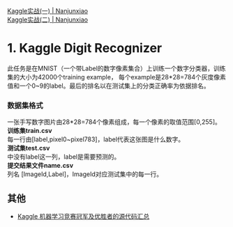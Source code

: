 [Kaggle实战(一) | Nanjunxiao](http://nanjunxiao.github.io/2015/07/30/Kaggle%E5%AE%9E%E6%88%98%E4%B8%80/)  
[Kaggle实战(二) | Nanjunxiao](http://nanjunxiao.github.io/2015/07/31/Kaggle%E5%AE%9E%E6%88%98%E4%BA%8C/)

# 1. Kaggle Digit Recognizer
此任务是在MNIST（一个带Label的数字像素集合）上训练一个数字分类器，训练集的大小为42000个training example，
每个example是28*28=784个灰度像素值和一个0~9的label。最后的排名以在测试集上的分类正确率为依据排名。
### 数据集格式
一张手写数字图片由28*28=784个像素组成，每一个像素的取值范围[0,255]。  
**训练集train.csv**  
每一行由[label,pixel0~pixel783]，label代表这张图是什么数字。  
**测试集test.csv**  
中没有label这一列，label是需要预测的。  
**提交结果文件name.csv**  
列名 [ImageId,Label]，ImageId对应测试集中的每一行。  

## 其他
* [Kaggle 机器学习竞赛冠军及优胜者的源代码汇总](http://suanfazu.com/t/kaggle-ji-qi-xue-xi-jing-sai-guan-jun-ji-you-sheng-zhe-de-yuan-dai-ma-hui-zong/230)